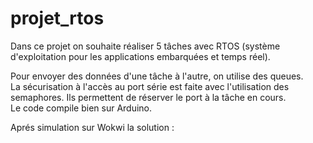 # projet_rtos
Dans ce projet on souhaite réaliser 5 tâches avec RTOS (système d'exploitation pour les applications embarquées et temps réel).    
  
Pour envoyer des données d'une tâche à l'autre, on utilise des queues.   
La sécurisation à l'accès au port série est faite avec l'utilisation des semaphores. Ils permettent de réserver le port à la tâche en cours.  
Le code compile bien sur Arduino.  
  
Aprés simulation sur Wokwi la solution :   
